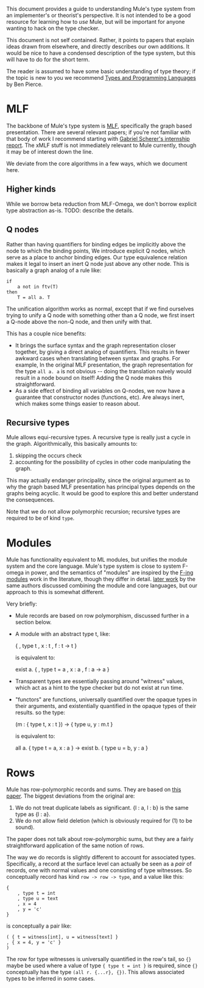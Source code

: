This document provides a guide to understanding Mule's type system from
an implementer's or theorist's perspective. It is not intended to be a
good resource for learning how to *use* Mule, but will be important for
anyone wanting to hack on the type checker.

This document is not self contained. Rather, it points to papers that
explain ideas drawn from elsewhere, and directly describes our own
additions. It would be nice to have a condensed description of the type
system, but this will have to do for the short term.

The reader is assumed to have some basic understanding of type theory;
if the topic is new to you we recommend [Types and Programming
Languages][4] by Ben Pierce.

# MLF

The backbone of Mule's type system is [MLF][1], specifically the graph
based presentation. There are several relevant papers; if you're not
familiar with that body of work I recommend starting with [Gabriel
Scherer's internship report][2]. The xMLF stuff is not immediately
relevant to Mule currently, though it may be of interest down the line.

We deviate from the core algorithms in a few ways, which we document
here.

## Higher kinds

While we borrow beta reduction from MLF-Omega, we don't borrow
explicit type abstraction as-is. TODO: describe the details.

## Q nodes

Rather than having quantifiers for binding edges be implicitly above
the node to which the binding points, We introduce explicit Q nodes,
which serve as a place to anchor binding edges. Our type equivalence
relation makes it legal to insert an inert Q node just above any other
node. This is basically a graph analog of a rule like:

```
if
    a not in ftv(T)
then
    T = all a. T
```

The unification algorithm works as normal, except that if we find
ourselves trying to unify a Q node with something other than a Q node,
we first insert a Q-node above the non-Q node, and then unify with that.

This has a couple nice benefits:

* It brings the surface syntax and the graph representation closer
  together, by giving a direct analog of quantifiers. This results
  in fewer awkward cases when translating between syntax and graphs.
  For example, In the original MLF presentation, the graph
  representation for the type `all a. a` is not obvious -- doing the
  translation naively would result in a node bound on itself! Adding
  the Q node makes this straightforward.
* As a side effect of binding all variables on Q-nodes, we now have a
  guarantee that constructor nodes (functions, etc). Are always inert,
  which makes some things easier to reason about.

## Recursive types

Mule allows equi-recursive types. A recursive type is really just a
cycle in the graph. Algorithmically, this basically amounts to:

1. skipping the occurs check
2. accounting for the possibility of cycles in other code manipulating
   the graph.

This may actually endanger principality, since the original argument as
to why the graph based MLF presentation has principal types depends on
the graphs being acyclic. It would be good to explore this and better
understand the consequences.

Note that we do not allow polymorphic recursion; recursive types are
required to be of kind `type`.

# Modules

Mule has functionality equivalent to ML modules, but unifies the module
system and the core language. Mule's type system is close to system
F-omega in power, and the semantics of "modules" are inspired by the
[F-ing modules][5] work in the literature, though they differ in detail.
[later work][6] by the same authors discussed combining the module and
core languages, but our approach to this is somewhat different.

Very briefly:

* Mule records are based on row polymorphism, discussed further in a
  section below.
* A module with an abstract type t, like:

    {
        , type t
        , x : t
        , f : t -> t
    }

  is equivalent to:

    exist a. {
        , type t = a
        , x : a
        , f : a -> a
    }

* Transparent types are essentially passing around "witness" values,
  which act as a hint to the type checker but do not exist at run time.
* "functors" are functions, universally quantified over the opaque types
  in their arguments, and existentially quantified in the opaque types
  of their results. so the type:

    (m : { type t, x : t }) -> { type u, y : m.t }

  is equivalent to:

    all a. { type t = a, x : a } -> exist b. { type u = b, y : a }

# Rows

Mule has row-polymorphic records and sums. They are based on [this
paper][3]. The biggest deviations from the original are:

1. We do not treat duplicate labels as significant. {l : a, l : b} is the
   same type as {l : a}.
2. We do not allow field deletion (which is obviously required for (1)
   to be sound).

The paper does not talk about row-polymorphic sums, but they are a
fairly straightforward application of the same notion of rows.

The way we do records is slightly different to account for associated
types. Specifically, a record at the surface level can actually be seen
as a *pair* of records, one with normal values and one consisting of
type witnesses. So conceptually record has kind `row -> row -> type`,
and a value like this:

    {
        , type t = int
        , type u = text
        , x = 4
        , y = 'c'
    }

is conceptually a pair like:

    ( { t = witness[int], u = witness[text] }
    , { x = 4, y = 'c' }
    )

The row for type witnesses is universally quantified in the row's tail,
so `{}` maybe be used where a value of type `{ type t = int }` is
required, since `{}` conceptually has the type `(all r. {...r}, {})`.
This allows associated types to be inferred in some cases.

[1]: http://gallium.inria.fr/~remy/work/mlf/
[2]: http://gallium.inria.fr/~remy/mlf/scherer@master2010:mlfomega.pdf
[3]: https://www.microsoft.com/en-us/research/publication/extensible-records-with-scoped-labels/
[4]: https://www.cis.upenn.edu/~bcpierce/tapl/
[5]: https://people.mpi-sws.org/~rossberg/f-ing/f-ing.pdf
[6]: https://people.mpi-sws.org/~rossberg/papers/Rossberg%20-%201ML%20--%20Core%20and%20modules%20united.pdf
